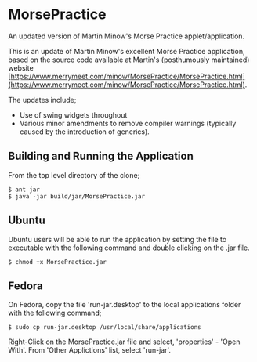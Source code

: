 MorsePractice
=============

An updated version of Martin Minow's Morse Practice applet/application.

This is an update of Martin Minow's excellent Morse Practice application, based on the source code available at Martin's (posthumously maintained) website [https://www.merrymeet.com/minow/MorsePractice/MorsePractice.html](https://www.merrymeet.com/minow/MorsePractice/MorsePractice.html).

The updates include;

* Use of swing widgets throughout
* Various minor amendments to remove compiler warnings (typically caused by the introduction of generics).

Building and Running the Application 
------------------------------------
From the top level directory of the clone;

    $ ant jar
    $ java -jar build/jar/MorsePractice.jar

Ubuntu
-----
Ubuntu users will be able to run the application by setting the file to
executable with the following command and double clicking on the 
.jar file.

    $ chmod +x MorsePractice.jar

Fedora
------
On Fedora, copy the file 'run-jar.desktop' to the local applications 
folder with the following command;

    $ sudo cp run-jar.desktop /usr/local/share/applications

Right-Click on the MorsePractice.jar file and select, 'properties' - 
'Open With'.  From 'Other Applictions' list, select 'run-jar'.

